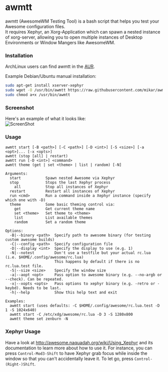 # awmtt
awmtt (AwesomeWM Testing Tool) is a bash script that helps you test your Awesome configuration files.  
It requires Xephyr, an Xorg-Application which can spawn a nested instance of xorg-server, allowing you to open multiple instances of Desktop Environments or Window Mangers like AwesomeWM.  

### Installation
ArchLinux users can find awmtt in the [AUR](https://aur.archlinux.org/packages/awmtt/).

Example Debian/Ubuntu manual installation:
``` bash
sudo apt-get install xserver-xephyr
sudo wget -O /usr/bin/awmtt https://raw.githubusercontent.com/mikar/awmtt/master/awmtt.sh
sudo chmod a+x /usr/bin/awmtt
```

### Screenshot
Here's an example of what it looks like:  
![ScreenShot](https://github.com/mikar/awmtt/blob/master/example.jpg)

### Usage
```
awmtt start [-B <path>] [-C <path>] [-D <int>] [-S <size>] [-a <opt>]... [-x <opts>]
awmtt (stop [all] | restart)
awmtt run [-D <int>] <command>
awmtt theme (get | set <theme> | list | random) [-N]

Arguments:
  start           Spawn nested Awesome via Xephyr
  stop            Stops the last Xephyr process
    all           Stop all instances of Xephyr 
  restart         Restart all instances of Xephyr
  run <cmd>       Run a command inside a Xephyr instance (specify which one with -D)
  theme           Some basic theming control via:
    get           Get current theme name
    set <theme>   Set theme to <theme>
    list          List available themes
    random        Set a random theme
    
Options:
  -B|--binary <path>  Specify path to awesome binary (for testing custom awesome builds)
  -C|--config <path>  Specify configuration file
  -D|--display <int>  Specify the display to use (e.g. 1)
  -N|--notest         Don't use a testfile but your actual rc.lua (i.e. $HOME/.config/awesome/rc.lua)
                      This happens by default if there is no rc.lua.test file.
  -S|--size <size>    Specify the window size
  -a|--aopt <opt>     Pass option to awesome binary (e.g. --no-argb or --check). Can be repeated.
  -x|--xopts <opts>   Pass options to xephyr binary (e.g. -retro or -keybd). Needs to be last.
  -h|--help           Show this help text and exit
  
Examples:
  awmtt start (uses defaults: -C $HOME/.config/awesome/rc.lua.test -D 1 -S 1024x640)
  awmtt start -C /etc/xdg/awesome/rc.lua -D 3 -S 1280x800
  awmtt theme set zenburn -N
```

### Xephyr Usage
Have a look at http://awesome.naquadah.org/wiki/Using_Xephyr and its documentation to learn more about how to use it. 
For instance, you can press `Control-Mod3-Shift` to have Xephyr grab focus while inside the window so that you can't accidentally leave it. To let go, press `Control-(Right-)Shift`.  
